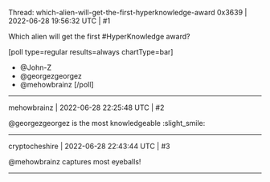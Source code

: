 Thread: which-alien-will-get-the-first-hyperknowledge-award
0x3639 | 2022-06-28 19:56:32 UTC | #1

Which alien will get the first #HyperKnowledge award?  

[poll type=regular results=always chartType=bar]
* @John-Z
* @georgezgeorgez
* @mehowbrainz
[/poll]

-------------------------

mehowbrainz | 2022-06-28 22:25:48 UTC | #2

@georgezgeorgez is the most knowledgeable :slight_smile:

-------------------------

cryptocheshire | 2022-06-28 22:43:44 UTC | #3

@mehowbrainz captures most eyeballs!

-------------------------

